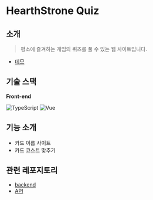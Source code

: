 # HearthStrone Quiz
## 소개

> 평소에 즐겨하는 게임의 퀴즈를 풀 수 있는 웹 사이트입니다.

- [데모](https://andy-0414.github.io/hearthstone_quiz/)

## 기술 스택

**Front-end**

![TypeScript](https://img.shields.io/badge/TypeScript-282C34.svg?&style=for-the-badge&logo=typescript)
![Vue](https://img.shields.io/badge/vue-282C34.svg?&style=for-the-badge&logo=vue.js)


## 기능 소개

- 카드 이름 사이트
- 카드 코스트 맞추기

## 관련 레포지토리
- [backend](https://github.com/Andy-0414/Sandbox_Tables_Backend)
- [API](https://hearthstonejson.com/)
